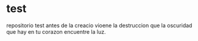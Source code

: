 # test
repositorio test
antes de la creacio vioene la destruccion
que la oscuridad que hay en tu corazon encuentre la luz.  
